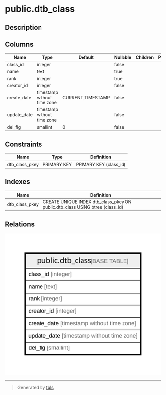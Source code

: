 # public.dtb_class

## Description

## Columns

| Name | Type | Default | Nullable | Children | Parents | Comment |
| ---- | ---- | ------- | -------- | -------- | ------- | ------- |
| class_id | integer |  | false |  |  |  |
| name | text |  | true |  |  |  |
| rank | integer |  | true |  |  |  |
| creator_id | integer |  | false |  |  |  |
| create_date | timestamp without time zone | CURRENT_TIMESTAMP | false |  |  |  |
| update_date | timestamp without time zone |  | false |  |  |  |
| del_flg | smallint | 0 | false |  |  |  |

## Constraints

| Name | Type | Definition |
| ---- | ---- | ---------- |
| dtb_class_pkey | PRIMARY KEY | PRIMARY KEY (class_id) |

## Indexes

| Name | Definition |
| ---- | ---------- |
| dtb_class_pkey | CREATE UNIQUE INDEX dtb_class_pkey ON public.dtb_class USING btree (class_id) |

## Relations

![er](public.dtb_class.svg)

---

> Generated by [tbls](https://github.com/k1LoW/tbls)
